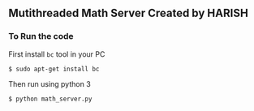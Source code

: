 ## Mutithreaded Math Server Created by HARISH

### To Run the code

First install `bc` tool in your PC


```
$ sudo apt-get install bc
```

Then run using python 3

```
$ python math_server.py
```
